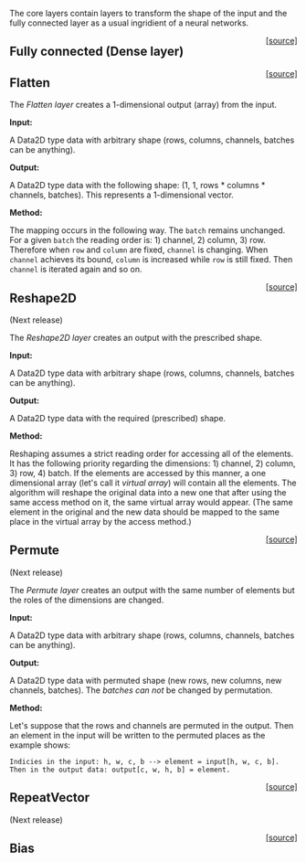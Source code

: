 The core layers contain layers to transform the shape of the input and the fully connected layer as a usual ingridient of a neural networks. 

<span style="float:right;"> [[source]](https://github.com/adamtiger/NNSharp/blob/master/NNSharp/Kernels/CPUKernels/Dense2DKernel.cs) </span>
## Fully connected (Dense layer) 

<span style="float:right;"> [[source]](https://github.com/adamtiger/NNSharp/blob/master/NNSharp/Kernels/CPUKernels/FlattenKernel.cs) </span>
## Flatten

The *Flatten layer* creates a 1-dimensional output (array) from the input. 

**Input:**

A Data2D type data with arbitrary shape (rows, columns, channels, batches can be anything).

**Output:**

A Data2D type data with the following shape: (1, 1, rows * columns * channels, batches). This represents a 1-dimensional vector.

**Method:**

The mapping occurs in the following way. The `batch` remains unchanged. For a given `batch` the reading order is: 1) channel, 2) column, 3) row. Therefore when `row` and `column` are fixed, `channel` is changing. When `channel` achieves its bound, `column` is increased while `row` is still fixed. Then `channel` is iterated again and so on.

<span style="float:right;"> [[source]](https://github.com/adamtiger/NNSharp/blob/master/NNSharp/Kernels/CPUKernels/Reshape2DKernel.cs) </span>
## Reshape2D
(Next release)

The *Reshape2D layer* creates an output with the prescribed shape.

**Input:**

A Data2D type data with arbitrary shape (rows, columns, channels, batches can be anything).

**Output:**

A Data2D type data with the required (prescribed) shape.

**Method:**

Reshaping assumes a strict reading order for accessing all of the elements. It has the following priority regarding the dimensions: 1) channel, 2) column, 3) row, 4) batch. If the elements are accessed by this manner, a one dimensional array (let's call it *virtual array*) will contain all the elements. The algorithm will reshape the original data into a new one that after using the same access method on it, the same virtual array would appear. (The same element in the original and the new data should be mapped to the same place in the virtual array by the access method.)

<span style="float:right;"> [[source]](https://github.com/adamtiger/NNSharp/blob/master/NNSharp/Kernels/CPUKernels/PermuteKernel.cs) </span>
## Permute
(Next release)

The *Permute layer* creates an output with the same number of elements but the roles of the dimensions are changed.

**Input:**

A Data2D type data with arbitrary shape (rows, columns, channels, batches can be anything).

**Output:**

A Data2D type data with permuted shape (new rows, new columns, new channels, batches). The *batches can not* be changed by permutation. 

**Method:**

Let's suppose that the rows and channels are permuted in the output. Then an element in the input will be written to the permuted places as the example shows:

	Indicies in the input: h, w, c, b --> element = input[h, w, c, b].
	Then in the output data: output[c, w, h, b] = element.


<span style="float:right;"> [[source]](https://github.com/adamtiger/NNSharp/blob/master/NNSharp/Kernels/CPUKernels/RepeatVectorKernel.cs) </span>
## RepeatVector
(Next release)

<span style="float:right;"> [[source]](https://github.com/adamtiger/NNSharp/blob/master/NNSharp/Kernels/CPUKernels/Bias2DKernel.cs#L12) </span>
## Bias


